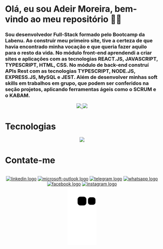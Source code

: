 # Olá, eu sou Adeir Moreira, bem-vindo ao meu repositório 👋🤝

### Sou desenvolvedor Full-Stack formado pelo Bootcamp da Labenu.  Ao construir meu primeiro site, tive a certeza de que havia encontrado minha vocação e que queria fazer aquilo para o resto da vida. No módulo front-end aprendendi a criar sites e aplicações com as tecnologias REACT.JS, JAVASCRIPT, TYPESCRIPT, HTML, CSS. No módulo de back-end construí APIs Rest com as tecnologias TYPESCRIPT, NODE.JS, EXPRESS.JS, MySQL e JEST. Além de desenvolver minhas soft skills em trabalhos em grupo, que podem ser conferidos na seção projetos, aplicando ferramentas ágeis como o SCRUM e o KABAM. 

<div align="center">
  <a href="https://github.com/AdeirMoreira">
  <img height="180em" src="https://github-readme-stats.vercel.app/api?username=AdeirMoreira&show_icons=true&theme=tokyonight&include_all_commits=true&count_private=true"/>
  <img height="180em" src="https://github-readme-stats.vercel.app/api/top-langs/?username=AdeirMoreira&layout=compact&langs_count=7&theme=tokyonight"/>
  </a>
</div>

# Tecnologias
<p align="center">
  <a href="https://skillicons.dev">
    <img src="https://skillicons.dev/icons?i=js,ts,react,html,css,nodejs,nestjs,express,jest,mysql,postgres,docker,git,github,heroku,linux,vscode,bash" />
  </a>
</p>
  
# Contate-me
  <div align="center">
<div style="display: inline_block" align="center" ><br>
 <a href="https://www.linkedin.com/in/adeir-moreira-5492431b9/" target="_blank"><img src="https://raw.githubusercontent.com/maurodesouza/profile-readme-generator/master/src/assets/icons/social/linkedin/default.svg" width="52" height="40" alt="linkedin logo"  /></a>
  <a href="mailto:adeir.maia@hotmail.com" target="_blank"><img src="https://raw.githubusercontent.com/maurodesouza/profile-readme-generator/master/src/assets/icons/social/microsoft-outlook/default.svg" width="52" height="40" alt="microsoft-outlook logo"  /></a>
  <a href = "https://t.me/AdeirMoreira" target="_blank" ><img src="https://raw.githubusercontent.com/maurodesouza/profile-readme-generator/master/src/assets/icons/social/telegram/default.svg" width="52" height="40" alt="telegram logo"  /></a>
  <a href = "https://api.whatsapp.com/send?1=pt_BR&phone=5531991467427" target="_blank" ><img src="https://raw.githubusercontent.com/maurodesouza/profile-readme-generator/master/src/assets/icons/social/whatsapp/default.svg" width="52" height="40" alt="whatsapp logo"  /></a>
  <a href = "https://www.facebook.com/nen.rock/" target="_blank" ><img src="https://raw.githubusercontent.com/maurodesouza/profile-readme-generator/master/src/assets/icons/social/facebook/default.svg" width="52" height="40" alt="facebook logo"  /></a>
 	<a href="https://www.instagram.com/adeirmaia/" target="_blank"><img src="https://raw.githubusercontent.com/maurodesouza/profile-readme-generator/master/src/assets/icons/social/instagram/default.svg" width="52" height="40" alt="instagram logo"  /></a>
</div>
<div>
  <img src="https://github.com/AdeirMoreira/AdeirMoreira/blob/output/github-contribution-grid-snake.svg" alt="cobrinha"/>
</div
